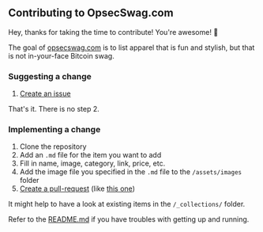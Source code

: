 ## Contributing to OpsecSwag.com

Hey, thanks for taking the time to contribute! You're awesome! 🎉

The goal of [opsecswag.com](https://opsecswag.com)
is to list apparel that is fun and stylish, but that is
not in-your-face Bitcoin swag.

### Suggesting a change

1. [Create an issue](https://github.com/opsecswag/opsecswag.github.io/issues/new/choose)

That's it. There is no step 2.

### Implementing a change

1. Clone the repository
2. Add an `.md` file for the item you want to add
3. Fill in name, image, category, link, price, etc.
4. Add the image file you specified in the `.md` file to the `/assets/images` folder
3. [Create a pull-request](https://github.com/opsecswag/opsecswag.github.io/pulls) (like [this one](https://github.com/opsecswag/opsecswag.github.io/pull/10/files))

It might help to have a look at existing items in the `/_collections/` folder.

Refer to the [README.md](https://github.com/opsecswag/opsecswag.github.io/blob/master/README.md) if you have troubles with getting up and running.
